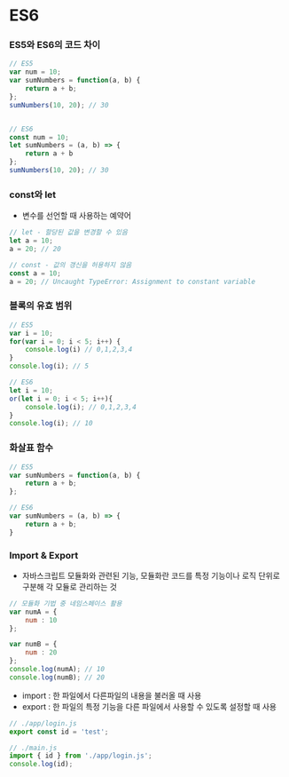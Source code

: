 # ES6

### ES5와 ES6의 코드 차이
```javascript
// ES5
var num = 10;
var sumNumbers = function(a, b) {
    return a + b;
};
sumNumbers(10, 20); // 30


// ES6
const num = 10;
let sumNumbers = (a, b) => {
    return a + b
};
sumNumbers(10, 20); // 30
```

### const와 let
- 변수를 선언할 때 사용하는 예약어
```javascript
// let - 할당된 값을 변경할 수 있음
let a = 10;
a = 20; // 20

// const - 값의 갱신을 허용하지 않음
const a = 10;
a = 20; // Uncaught TypeError: Assignment to constant variable
```

### 블록의 유효 범위
```javascript
// ES5
var i = 10; 
for(var i = 0; i < 5; i++) {
    console.log(i) // 0,1,2,3,4
}
console.log(i); // 5

// ES6
let i = 10;
or(let i = 0; i < 5; i++){
    console.log(i); // 0,1,2,3,4
}
console.log(i); // 10
```

### 화살표 함수
```javascript
// ES5
var sumNumbers = function(a, b) {
    return a + b;
};

// ES6
var sumNumbers = (a, b) => {
    return a + b;
}
```

### Import & Export
- 자바스크립트 모듈화와 관련된 기능, 모듈화란 코드를 특정 기능이나 로직 단위로 구분해 각 모듈로 관리하는 것

```javascript
// 모듈화 기법 중 네임스페이스 활용
var numA = {
    num : 10
};

var numB = {
    num : 20
};
console.log(numA); // 10
console.log(numB); // 20
```

- import : 한 파일에서 다른파일의 내용을 불러올 때 사용
- export : 한 파일의 특정 기능을 다른 파일에서 사용할 수 있도록 설정할 때 사용

```javascript
// ./app/login.js
export const id = 'test';

// ./main.js
import { id } from './app/login.js';
console.log(id);
```